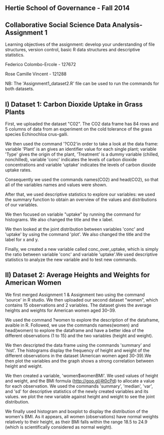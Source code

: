 Hertie School of Governance - Fall 2014
---------------------------------------

Collaborative Social Science Data Analysis- Assignment 1
--------------------------------------------------------

Learning objectives of the assignment: develop your understanding of file structures, version control, basic R data structures and descriptive statistics.

Federico Colombo-Ercole - 127672

Rose Camille Vincent - 121288 

NB: The 'Assignment1_dataset2.R' file can be used to run the commands for both datasets. 


I) Dataset 1: Carbon Dioxide Uptake in Grass Plants
---------------------------------------------------

First, we uploaded the dataset "C02". The CO2 data frame has 84 rows and 5 columns of data from an experiment on the cold tolerance of the grass species Echinochloa crus-galli.

We then used the command '?CO2'in order to take a look at the data frame: variable 'Plant' is an gives an identifier value for each single plant; variable 'Type' gives the origin of the plant, 'Treatment' is a dummy variable (chilled, nonchilled), variable 'conc' indicates the levels of carbon dioxide concentrations and variable 'uptake' indicates the levels of carbon dioxide uptake rates.

Consequently we used the commands names(CO2) and head(CO2), so that all of the variables
names and values were shown.

After that, we used descriptive statistics to explore our variables: we used the summary 
function to obtain an overview of the values and distributions of our variables.

We then focused on variable "uptake" by running the command for histograms. We also changed
the title and the x label.

We then looked at the joint distribution between variables 'conc' and 'uptake' by using the 
command 'plot'. We also changed the title and the label for x and y. 

Finally, we created a new variable called conc_over_uptake, which is simply the ratio between 
variable 'conc' and variable 'uptake'.We used descriptive statistics to analyze the new variable
and to test new commands.


II) Dataset 2: Average Heights and Weights for American Women
--------------------------------------------------------------

We first merged Assignment 1 & Assignment two using the command 'source' in R studio. 
We then uploaded our second dataset "women", which contains 15 observations and 2 variables. The dataset gives the average heights and weights for American women aged 30–39.

We used the command ?women to explore the description of the dataframe, avaible in R. Followed, we use the commands names(women) and head(women) to explore the dataframe and have a better idea of the different observations (1 to 15) and the two variables (height and weight). 

We then descripted the data frame using the commands 'summary' and 'hist'. The histograms display the frequency of height and weight of the different observations in the dataset (American women aged 30-39).We then plot the variables and the graph shows a strong correlation between height and weight. 

We then created a variable, 'women$womenBMI'. We used values of height and weight, and the BMI formula (http://goo.gl/4t0cPd) to allocate a value for each observation. We used the commands 'summary', 'median', 'var', and 'sd' for descriptive statistics of the newly created variables and its values. we plot the new variable against height and weight to see the joint distribution.  

We finally used histogram and boxplot to display the distribution of the women's BMI. As it appears, all women (observations) have normal weights relatively to their height, as their BMI falls within the range 18.5 to 24.9 (which is scientifically considered as normal weight).


